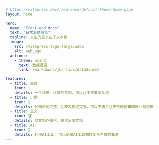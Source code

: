 ```yaml
---
# https://vitepress.dev/reference/default-theme-home-page
layout: home

hero:
  name: "Front-end docs"
  text: "日常总结随笔"
  tagline: 人生的意义在于人本身 
  image: 
    src: /vitepress-logo-large.webp
    alt: webLogo
  actions:
    - theme: brand
      text: 数据逻辑
      link: /markdowns/jbs-tips/dataSource

features:
  - title: 高效
    icon: ⚡
    details: 一个详细、优雅的文档，可以让工作事半功倍
  - title: 示例
    icon: 🎨
    details: 代码示例完整、注释及描述完善，可以不再关注于代码逻辑而是业务逻辑
  - title: 意义
    icon: 🏆
    details: 以文档养技术，技术反哺文档
  - title: AI
    icon: 🚀
    details: 利用AI工具! 可以记录AI工具都较复杂生成的算法
---
```


<script setup>
import Footer from './layout/Footer.vue'
</script>

<Footer />

<style>
:root {
  --vp-home-hero-name-color: transparent;
  --vp-home-hero-name-background: -webkit-linear-gradient(120deg, #bd34fe, #41d1ff);
  --vp-home-hero-image-background-image: linear-gradient(-45deg, #bd34fe 50%, #47caff 50%);
  --vp-home-hero-image-filter: blur(44px);
}
</style>